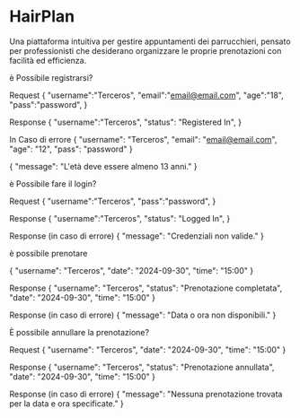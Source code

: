 # HairPlan
Una piattaforma intuitiva per gestire appuntamenti dei parrucchieri, pensato per professionisti che desiderano organizzare le proprie prenotazioni con facilità ed efficienza.

è Possibile registrarsi?

Request
{
  "username":"Terceros",
  "email":"email@email.com",
  "age":"18",
  "pass":"password",
}

Response
{
  "username":"Terceros",
  "status": "Registered In",
}

In Caso di errore
{
  "username": "Terceros",
  "email": "email@email.com",
  "age": "12",
  "pass": "password"
}

{
  "message": "L'età deve essere almeno 13 anni."
}



è Possibile fare il login?

Request
{
  "username":"Terceros",
  "pass":"password",
}

Response
{
  "username":"Terceros",
  "status": "Logged In",
}

Response (in caso di errore)
{
  "message": "Credenziali non valide."
}


è possibile prenotare

{
  "username": "Terceros",
  "date": "2024-09-30",
  "time": "15:00"
}

Response 
{
  "username": "Terceros",
  "status": "Prenotazione completata",
  "date": "2024-09-30",
  "time": "15:00"
}

Response (in caso di errore)
{
  "message": "Data o ora non disponibili."
}


È possibile annullare la prenotazione?


Request
{
  "username": "Terceros",
  "date": "2024-09-30",
  "time": "15:00"
}

Response
{
  "username": "Terceros",
  "status": "Prenotazione annullata",
  "date": "2024-09-30",
  "time": "15:00"
}

Response (in caso di errore)
{
  "message": "Nessuna prenotazione trovata per la data e ora specificate."
}






